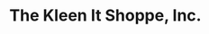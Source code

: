 ---
title: "The Kleen It Shoppe, Inc."
url: /oconomowoc/the-kleen-it-shoppe-inc/
shop: Staubsauger
---